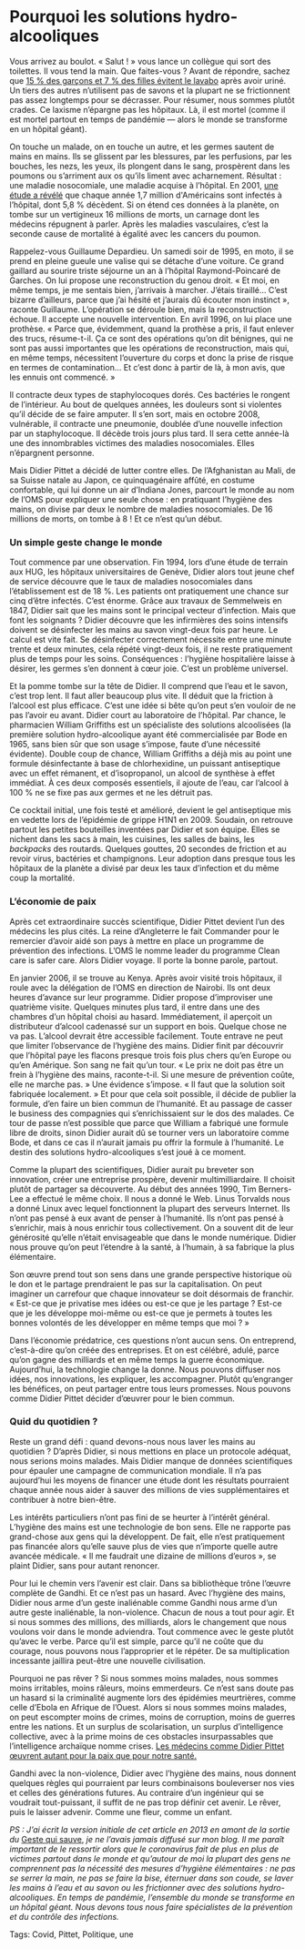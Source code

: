 # Pourquoi les solutions hydro-alcooliques

Vous arrivez au boulot. « Salut ! » vous lance un collègue qui sort des toilettes. Il vous tend la main. Que faites-vous ? Avant de répondre, sachez que [15 % des garçons et 7 % des filles évitent le lavabo](http://www.livescience.com/37326-bathroom-hand-washing-habits.html) après avoir uriné. Un tiers des autres n’utilisent pas de savons et la plupart ne se frictionnent pas assez longtemps pour se décrasser. Pour résumer, nous sommes plutôt crades. Ce laxisme n’épargne pas les hôpitaux. Là, il est mortel (comme il est mortel partout en temps de pandémie — alors le monde se transforme en un hôpital géant).<span id="more-53570"></span>

On touche un malade, on en touche un autre, et les germes sautent de mains en mains. Ils se glissent par les blessures, par les perfusions, par les bouches, les nezs, les yeux, ils plongent dans le sang, prospèrent dans les poumons ou s’arriment aux os qu’ils liment avec acharnement. Résultat : une maladie nosocomiale, une maladie acquise à l’hôpital. En 2001, [une étude a révélé](http://blog.tcrouzet.com/2013/10/21/de-quoi-allez-vous-mourir/) que chaque année 1,7 million d'Américains sont infectés à l’hôpital, dont 5,8 % décèdent. Si on étend ces données à la planète, on tombe sur un vertigineux 16 millions de morts, un carnage dont les médecins répugnent à parler. Après les maladies vasculaires, c’est la seconde cause de mortalité à égalité avec les cancers du poumon.

Rappelez-vous Guillaume Depardieu. Un samedi soir de 1995, en moto, il se prend en pleine gueule une valise qui se détache d’une voiture. Ce grand gaillard au sourire triste séjourne un an à l’hôpital Raymond-Poincaré de Garches. On lui propose une reconstruction du genou droit. « Et moi, en même temps, je me sentais bien, j’arrivais à marcher. J’étais tiraillé… C’est bizarre d’ailleurs, parce que j’ai hésité et j’aurais dû écouter mon instinct », raconte Guillaume. L’opération se déroule bien, mais la reconstruction échoue. Il accepte une nouvelle intervention. En avril 1996, on lui place une prothèse. « Parce que, évidemment, quand la prothèse a pris, il faut enlever des trucs, résume-t-il. Ça ce sont des opérations qu’on dit bénignes, qui ne sont pas aussi importantes que les opérations de reconstruction, mais qui, en même temps, nécessitent l’ouverture du corps et donc la prise de risque en termes de contamination… Et c’est donc à partir de là, à mon avis, que les ennuis ont commencé. »

Il contracte deux types de staphylocoques dorés. Ces bactéries le rongent de l’intérieur. Au bout de quelques années, les douleurs sont si violentes qu’il décide de se faire amputer. Il s’en sort, mais en octobre 2008, vulnérable, il contracte une pneumonie, doublée d’une nouvelle infection par un staphylocoque. Il décède trois jours plus tard. Il sera cette année-là une des innombrables victimes des maladies nosocomiales. Elles n’épargnent personne.

Mais Didier Pittet a décidé de lutter contre elles. De l’Afghanistan au Mali, de sa Suisse natale au Japon, ce quinquagénaire affûté, en costume confortable, qui lui donne un air d’Indiana Jones, parcourt le monde au nom de l’OMS pour expliquer une seule chose : en pratiquant l’hygiène des mains, on divise par deux le nombre de maladies nosocomiales. De 16 millions de morts, on tombe à 8 ! Et ce n’est qu’un début.

### Un simple geste change le monde

Tout commence par une observation. Fin 1994, lors d’une étude de terrain aux HUG, les hôpitaux universitaires de Genève, Didier alors tout jeune chef de service découvre que le taux de maladies nosocomiales dans l’établissement est de 18 %. Les patients ont pratiquement une chance sur cinq d’être infectés. C’est énorme. Grâce aux travaux de Semmelweis en 1847, Didier sait que les mains sont le principal vecteur d’infection. Mais que font les soignants ? Didier découvre que les infirmières des soins intensifs doivent se désinfecter les mains au savon vingt-deux fois par heure. Le calcul est vite fait. Se désinfecter correctement nécessite entre une minute trente et deux minutes, cela répété vingt-deux fois, il ne reste pratiquement plus de temps pour les soins. Conséquences : l’hygiène hospitalière laisse à désirer, les germes s’en donnent à cœur joie. C’est un problème universel.

Et la pomme tombe sur la tête de Didier. Il comprend que l’eau et le savon, c’est trop lent. Il faut aller beaucoup plus vite. Il déduit que la friction à l’alcool est plus efficace. C’est une idée si bête qu’on peut s’en vouloir de ne pas l’avoir eu avant. Didier court au laboratoire de l’hôpital. Par chance, le pharmacien William Griffiths est un spécialiste des solutions alcoolisées (la première solution hydro-alcoolique ayant été commercialisée par Bode en 1965, sans bien sûr que son usage s’impose, faute d’une nécessité évidente). Double coup de chance, William Griffiths a déjà mis au point une formule désinfectante à base de chlorhexidine, un puissant antiseptique avec un effet rémanent, et d’isopropanol, un alcool de synthèse à effet immédiat. À ces deux composés essentiels, il ajoute de l’eau, car l’alcool à 100 % ne se fixe pas aux germes et ne les détruit pas.

Ce cocktail initial, une fois testé et amélioré, devient le gel antiseptique mis en vedette lors de l’épidémie de grippe H1N1 en 2009. Soudain, on retrouve partout les petites bouteilles inventées par Didier et son équipe. Elles se nichent dans les sacs à main, les cuisines, les salles de bains, les *backpacks* des routards. Quelques gouttes, 20 secondes de friction et au revoir virus, bactéries et champignons. Leur adoption dans presque tous les hôpitaux de la planète a divisé par deux les taux d’infection et du même coup la mortalité.

### L’économie de paix

Après cet extraordinaire succès scientifique, Didier Pittet devient l’un des médecins les plus cités. La reine d’Angleterre le fait Commander pour le remercier d’avoir aidé son pays à mettre en place un programme de prévention des infections. L’OMS le nomme leader du programme Clean care is safer care. Alors Didier voyage. Il porte la bonne parole, partout.

En janvier 2006, il se trouve au Kenya. Après avoir visité trois hôpitaux, il roule avec la délégation de l’OMS en direction de Nairobi. Ils ont deux heures d’avance sur leur programme. Didier propose d’improviser une quatrième visite. Quelques minutes plus tard, il entre dans une des chambres d’un hôpital choisi au hasard. Immédiatement, il aperçoit un distributeur d’alcool cadenassé sur un support en bois. Quelque chose ne va pas. L’alcool devrait être accessible facilement. Toute entrave ne peut que limiter l’observance de l’hygiène des mains. Didier finit par découvrir que l’hôpital paye les flacons presque trois fois plus chers qu’en Europe ou qu’en Amérique. Son sang ne fait qu’un tour. « Le prix ne doit pas être un frein à l’hygiène des mains, raconte-t-il. Si une mesure de prévention coûte, elle ne marche pas. » Une évidence s’impose. « Il faut que la solution soit fabriquée localement. » Et pour que cela soit possible, il décide de publier la formule, d’en faire un bien commun de l’humanité. Et au passage de casser le business des compagnies qui s’enrichissaient sur le dos des malades. Ce tour de passe n’est possible que parce que William a fabriqué une formule libre de droits, sinon Didier aurait dû se tourner vers un laboratoire comme Bode, et dans ce cas il n’aurait jamais pu offrir la formule à l’humanité. Le destin des solutions hydro-alcooliques s’est joué à ce moment.

Comme la plupart des scientifiques, Didier aurait pu breveter son innovation, créer une entreprise prospère, devenir multimilliardaire. Il choisit plutôt de partager sa découverte. Au début des années 1990, Tim Berners-Lee a effectué le même choix. Il nous a donné le Web. Linus Torvalds nous a donné Linux avec lequel fonctionnent la plupart des serveurs Internet. Ils n’ont pas pensé à eux avant de penser à l’humanité. Ils n’ont pas pensé à s’enrichir, mais à nous enrichir tous collectivement. On a souvent dit de leur générosité qu’elle n’était envisageable que dans le monde numérique. Didier nous prouve qu’on peut l’étendre à la santé, à l’humain, à sa fabrique la plus élémentaire.

Son œuvre prend tout son sens dans une grande perspective historique où le don et le partage prendraient le pas sur la capitalisation. On peut imaginer un carrefour que chaque innovateur se doit désormais de franchir. « Est-ce que je privatise mes idées ou est-ce que je les partage ? Est-ce que je les développe moi-même ou est-ce que je permets à toutes les bonnes volontés de les développer en même temps que moi ? »

Dans l’économie prédatrice, ces questions n’ont aucun sens. On entreprend, c’est-à-dire qu’on créée des entreprises. Et on est célébré, adulé, parce qu’on gagne des milliards et en même temps la guerre économique. Aujourd’hui, la technologie change la donne. Nous pouvons diffuser nos idées, nos innovations, les expliquer, les accompagner. Plutôt qu’engranger les bénéfices, on peut partager entre tous leurs promesses. Nous pouvons comme Didier Pittet décider d’œuvrer pour le bien commun.

### Quid du quotidien ?

Reste un grand défi : quand devons-nous nous laver les mains au quotidien ? D’après Didier, si nous mettions en place un protocole adéquat, nous serions moins malades. Mais Didier manque de données scientifiques pour épauler une campagne de communication mondiale. Il n’a pas aujourd’hui les moyens de financer une étude dont les résultats pourraient chaque année nous aider à sauver des millions de vies supplémentaires et contribuer à notre bien-être.

Les intérêts particuliers n’ont pas fini de se heurter à l’intérêt général. L’hygiène des mains est une technologie de bon sens. Elle ne rapporte pas grand-chose aux gens qui la développent. De fait, elle n’est pratiquement pas financée alors qu’elle sauve plus de vies que n’importe quelle autre avancée médicale. « Il me faudrait une dizaine de millions d’euros », se plaint Didier, sans pour autant renoncer.

Pour lui le chemin vers l’avenir est clair. Dans sa bibliothèque trône l’œuvre complète de Gandhi. Et ce n’est pas un hasard. Avec l’hygiène des mains, Didier nous arme d’un geste inaliénable comme Gandhi nous arme d’un autre geste inaliénable, la non-violence. Chacun de nous a tout pour agir. Et si nous sommes des millions, des milliards, alors le changement que nous voulons voir dans le monde adviendra. Tout commence avec le geste plutôt qu’avec le verbe. Parce qu’il est simple, parce qu’il ne coûte que du courage, nous pouvons nous l’approprier et le répéter. De sa multiplication incessante jaillira peut-être une nouvelle civilisation.

Pourquoi ne pas rêver ? Si nous sommes moins malades, nous sommes moins irritables, moins râleurs, moins emmerdeurs. Ce n’est sans doute pas un hasard si la criminalité augmente lors des épidémies meurtrières, comme celle d’Ebola en Afrique de l’Ouest. Alors si nous sommes moins malades, on peut escompter moins de crimes, moins de corruption, moins de guerres entre les nations. Et un surplus de scolarisation, un surplus d’intelligence collective, avec à la prime moins de ces obstacles insurpassables que l’intelligence archaïque nomme crises. [Les médecins comme Didier Pittet œuvrent autant pour la paix que pour notre santé.](https://tcrouzet.com/2016/03/17/docteurs-de-paix)

Gandhi avec la non-violence, Didier avec l’hygiène des mains, nous donnent quelques règles qui pourraient par leurs combinaisons bouleverser nos vies et celles des générations futures. Au contraire d’un ingénieur qui se voudrait tout-puissant, il suffit de ne pas trop définir cet avenir. Le rêver, puis le laisser advenir. Comme une fleur, comme un enfant.

*PS : J’ai écrit la version initiale de cet article en 2013 en amont de la sortie du* [Geste qui sauve](https://tcrouzet.com/le-geste-qui-sauve/), *je ne l’avais jamais diffusé sur mon blog. Il me paraît important de le ressortir alors que le coronavirus fait de plus en plus de victimes partout dans le monde et qu’autour de moi la plupart des gens ne comprennent pas la nécessité des mesures d’hygiène élémentaires : ne pas se serrer la main, ne pas se faire la bise, éternuer dans son coude, se laver les mains à l’eau et au savon ou les frictionner avec des solutions hydro-alcooliques. En temps de pandémie, l’ensemble du monde se transforme en un hôpital géant. Nous devons tous nous faire spécialistes de la prévention et du contrôle des infections.*

Tags: Covid, Pittet, Politique, une